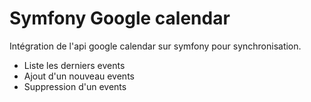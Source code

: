 # Symfony Google calendar
Intégration de l'api google calendar sur symfony pour synchronisation.

* Liste les derniers events
* Ajout d'un nouveau events
* Suppression d'un events
